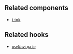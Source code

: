 ## Related components

- [`Link`](/api/hydrogen/components/framework/link)

## Related hooks

- [`useNavigate`](/api/hydrogen/hooks/framework/userouteparams)
